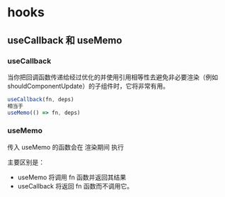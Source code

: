 # hooks

## useCallback 和 useMemo
### useCallback
当你把回调函数传递给经过优化的并使用引用相等性去避免非必要渲染（例如 shouldComponentUpdate）的子组件时，它将非常有用。


```js
useCallback(fn, deps) 
相当于 
useMemo(() => fn, deps)

```
### useMemo
传入 useMemo 的函数会在 渲染期间 执行

主要区别是：
- useMemo 将调用 fn 函数并返回其结果
- useCallback 将返回 fn 函数而不调用它。
